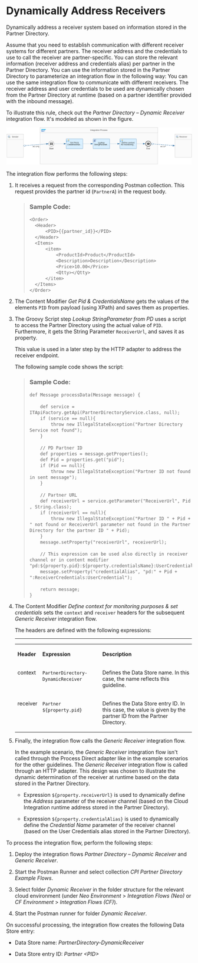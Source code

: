 <!-- loiodde6b3a212db425c97417d2295187deb -->

# Dynamically Address Receivers

Dynamically address a receiver system based on information stored in the Partner Directory.

Assume that you need to establish communication with different receiver systems for different partners. The receiver address and the credentials to use to call the receiver are partner-specific. You can store the relevant information \(receiver address and credentials alias\) per partner in the Partner Directory. You can use the information stored in the Partner Directory to parameterize an integration flow in the following way: You can use the same integration flow to communicate with different receivers. The receiver address and user credentials to be used are dynamically chosen from the Partner Directory at runtime \(based on a partner identifier provided with the inbound message\).

To illustrate this rule, check out the *Partner Directory – Dynamic Receiver* integration flow. It's modeled as shown in the figure.

![](images/Guidelines_Partner_Directory_Dynamic_Receiver_2baa897.png)

The integration flow performs the following steps:

1.  It receives a request from the corresponding Postman collection. This request provides the partner id \(`PartnerA`\) in the request body.

    > ### Sample Code:  
    > ```
    > <Order>
    > 	<Header>
    > 		<PID>{{partner_id}}</PID>
    > 	</Header>
    > 	<Items>
    > 		<item>
    > 			<ProductId>Product</ProductId>
    > 			<Description>Description</Description>
    > 			<Price>10.00</Price>
    > 			<Qtty></Qtty>
    > 		</item>
    > 	</Items>
    > </Order>
    > ```

2.  The Content Modifier *Get Pid & CredentialsName* gets the values of the elements `PID` from payload \(using XPath\) and saves them as properties.

3.  The Groovy Script step *Lookup StringParameter from PD* uses a script to access the Partner Directory using the actual value of `PID`. Furthermore, it gets the String Parameter `ReceiverUrl`, and saves it as property.

    This value is used in a later step by the HTTP adapter to address the receiver endpoint.

    The following sample code shows the script:

    > ### Sample Code:  
    > ```
    > def Message processData(Message message) {
    > 
    >     def service = ITApiFactory.getApi(PartnerDirectoryService.class, null); 
    >     if (service == null){
    >         throw new IllegalStateException("Partner Directory Service not found");
    >     }       
    >     
    >     // PD Partner ID
    >     def properties = message.getProperties(); 
    >     def Pid = properties.get("pid");
    >     if (Pid == null){
    >         throw new IllegalStateException("Partner ID not found in sent message");   
    >     }
    >     
    >     // Partner URL
    >     def receiverUrl = service.getParameter("ReceiverUrl", Pid , String.class);
    >     if (receiverUrl == null){
    >         throw new IllegalStateException("Partner ID " + Pid + " not found or ReceiverUrl parameter not found in the Partner Directory for the partner ID " + Pid);      
    >     }
    >     message.setProperty("receiverUrl", receiverUrl);    
    >     
    >     // This expression can be used also directly in receiver channel or in content modifier "pd:${property.pid}:${property.credentialsName}:UserCredential"
    >     message.setProperty("credentialAlias", "pd:" + Pid + ":ReceiverCredentials:UserCredential");
    > 
    >     return message;
    > }
    > 
    > ```

4.  The Content Modifier *Define context for monitoring purposes & set credentials* sets the `context` and `receiver` headers for the subsequent *Generic Receiver* integration flow.

    The headers are defined with the following expressions:

    ****


    <table>
    <tr>
    <th valign="top">

    Header
    
    </th>
    <th valign="top">

    Expression
    
    </th>
    <th valign="top">

    Description
    
    </th>
    </tr>
    <tr>
    <td valign="top">
    
    context
    
    </td>
    <td valign="top">
    
    `PartnerDirectory-DynamicReceiver`
    
    </td>
    <td valign="top">
    
    Defines the Data Store name. In this case, the name reflects this guideline.
    
    </td>
    </tr>
    <tr>
    <td valign="top">
    
    receiver
    
    </td>
    <td valign="top">
    
    `Partner ${property.pid}` 
    
    </td>
    <td valign="top">
    
    Defines the Data Store entry ID. In this case, the value is given by the partner ID from the Partner Directory.
    
    </td>
    </tr>
    </table>
    
5.  Finally, the integration flow calls the *Generic Receiver* integration flow.

    In the example scenario, the *Generic Receiver* integration flow isn't called through the Process Direct adapter like in the example scenarios for the other guidelines. The *Generic Receiver* integration flow is called through an HTTP adapter. This design was chosen to illustrate the dynamic determination of the receiver at runtime based on the data stored in the Partner Directory.

    -   Expression `${property.receiverUrl}` is used to dynamically define the *Address* parameter of the receiver channel \(based on the Cloud Integration runtime address stored in the Partner Directory\).

    -   Expression `${property.credentialAlias}` is used to dynamically define the *Credential Name* parameter of the receiver channel \(based on the User Credentials alias stored in the Partner Directory\).



To process the integration flow, perform the following steps:

1.  Deploy the integration flows *Partner Directory – Dynamic Receiver* and *Generic Receiver*.

2.  Start the Postman Runner and select collection *CPI Partner Directory Example Flows*.

3.  Select folder *Dynamic Receiver* in the folder structure for the relevant cloud environment \(under *Neo Environment* \> *Integration Flows \(Neo\)* or *CF Environment* \> *Integration Flows \(CF\)*\).

4.  Start the Postman runner for folder *Dynamic Receiver*.


On successful processing, the integration flow creates the following Data Store entry:

-   Data Store name: *PartnerDirectory-DynamicReceiver*

-   Data Store entry ID: *Partner <PID\>*


